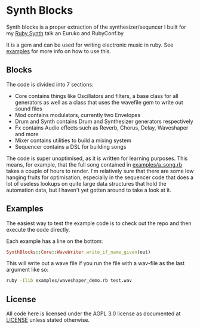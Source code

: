 # Synth Blocks

Synth blocks is a proper extraction of the synthesizer/sequncer I built for my [Ruby Synth](https://rubysynth.fun) talk an Euruko and RubyConf.by

It is a gem and can be used for writing electronic music in ruby. See [examples](examples/) for more info on how to use this.

## Blocks

The code is divided into 7 sections:

- Core contains things like Oscillators and filters, a base class for all generators as well as a class that uses the wavefile gem to write out sound files
- Mod contains modulators, currently two Envelopes
- Drum and Synth contains Drum and Synthesizer generators respectively
- Fx contains Audio effects such as Reverb, Chorus, Delay, Waveshaper and more
- Mixer contains utilities to build a mixing system
- Sequencer contains a DSL for building songs

The code is super unoptimised, as it is written for learning purposes. This means, for example, that the full song contained in [examples/a_song.rb](examples/a_song.rb) 
takes a couple of hours to render. I'm relatively sure that there are some low hanging fruits for optimisation, especially in the sequencer code that does a lot of
useless lookups on quite large data structures that hold the automation data, but I haven't yet gotten around to take a look at it.

## Examples

The easiest way to test the example code is to check out the repo and then execute the code directly.

Each example has a line on the bottom:

```ruby
SynthBlocks::Core::WaveWriter.write_if_name_given(out)
```

This will write out a wave file if you run the file with a wav-file as the last argument like so:

```bash
ruby -Ilib examples/waveshaper_demo.rb test.wav
```

## License

All code here is licensed under the AGPL 3.0 license as documented at [LICENSE](LICENSE) unless stated otherwise.
